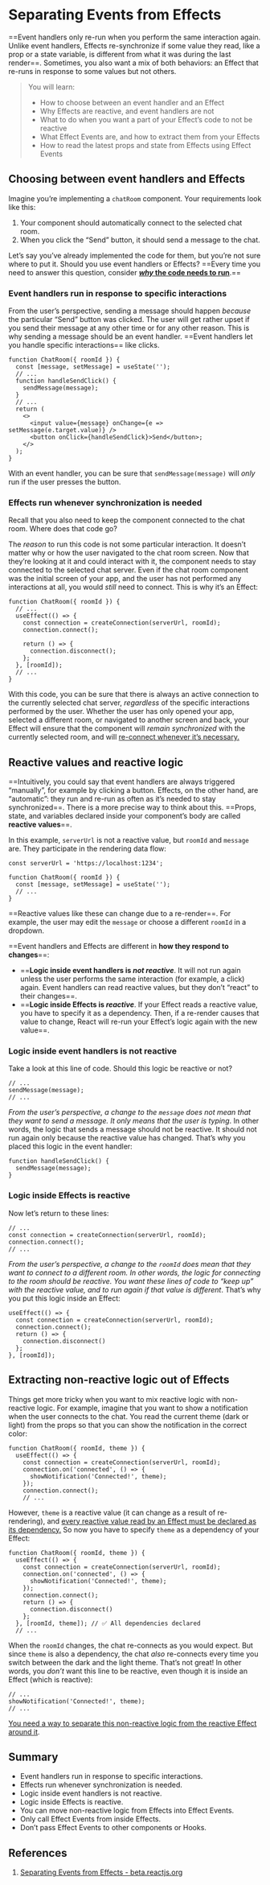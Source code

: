 # Separating Events from Effects

==Event handlers only re-run when you perform the same interaction again. Unlike event handlers, Effects re-synchronize if some value they read, like a prop or a state variable, is different from what it was during the last render==. Sometimes, you also want a mix of both behaviors: an Effect that re-runs in response to some values but not others.

>You will learn:
>
>- How to choose between an event handler and an Effect
>- Why Effects are reactive, and event handlers are not
>- What to do when you want a part of your Effect’s code to not be reactive
>- What Effect Events are, and how to extract them from your Effects
>- How to read the latest props and state from Effects using Effect Events

## Choosing between event handlers and Effects 

Imagine you’re implementing a `chatRoom` component. Your requirements look like this:

1. Your component should automatically connect to the selected chat room.
2. When you click the “Send” button, it should send a message to the chat.

Let’s say you’ve already implemented the code for them, but you’re not sure where to put it. Should you use event handlers or Effects? ==Every time you need to answer this question, consider [**_why_ the code needs to run**](https://beta.reactjs.org/learn/synchronizing-with-effects#what-are-effects-and-how-are-they-different-from-events).==

### Event handlers run in response to specific interactions 

From the user’s perspective, sending a message should happen *because* the particular “Send” button was clicked. The user will get rather upset if you send their message at any other time or for any other reason. This is why sending a message should be an event handler. ==Event handlers let you handle specific interactions== like clicks.

```react
function ChatRoom({ roomId }) {
  const [message, setMessage] = useState('');
  // ...
  function handleSendClick() {
    sendMessage(message);
  }
  // ...
  return (
    <>
      <input value={message} onChange={e => setMessage(e.target.value)} />
      <button onClick={handleSendClick}>Send</button>;
    </>
  );
}
```

With an event handler, you can be sure that `sendMessage(message)` will *only* run if the user presses the button.

### Effects run whenever synchronization is needed 

Recall that you also need to keep the component connected to the chat room. Where does that code go?

The *reason* to run this code is not some particular interaction. It doesn’t matter why or how the user navigated to the chat room screen. Now that they’re looking at it and could interact with it, the component needs to stay connected to the selected chat server. Even if the chat room component was the initial screen of your app, and the user has not performed any interactions at all, you would *still* need to connect. This is why it’s an Effect:

```react
function ChatRoom({ roomId }) {
  // ...
  useEffect(() => {
    const connection = createConnection(serverUrl, roomId);
    connection.connect();

    return () => {
      connection.disconnect();
    };
  }, [roomId]);
  // ...
}
```

With this code, you can be sure that there is always an active connection to the currently selected chat server, *regardless* of the specific interactions performed by the user. Whether the user has only opened your app, selected a different room, or navigated to another screen and back, your Effect will ensure that the component will *remain synchronized* with the currently selected room, and will [re-connect whenever it’s necessary.](https://beta.reactjs.org/learn/lifecycle-of-reactive-effects#why-synchronization-may-need-to-happen-more-than-once)

## Reactive values and reactive logic 

==Intuitively, you could say that event handlers are always triggered “manually”, for example by clicking a button. Effects, on the other hand, are “automatic”: they run and re-run as often as it’s needed to stay synchronized==. There is a more precise way to think about this. ==Props, state, and variables declared inside your component’s body are called **reactive values**==.

In this example, `serverUrl` is not a reactive value, but `roomId` and `message` are. They participate in the rendering data flow:

```react
const serverUrl = 'https://localhost:1234';

function ChatRoom({ roomId }) {
  const [message, setMessage] = useState('');
  // ...
}
```

==Reactive values like these can change due to a re-render==. For example, the user may edit the `message` or choose a different `roomId` in a dropdown.

==Event handlers and Effects are different in **how they respond to changes**==:

- ==**Logic inside event handlers is _not reactive_**. It will not run again unless the user performs the same interaction (for example, a click) again. Event handlers can read reactive values, but they don’t “react” to their changes==.
- ==**Logic inside Effects is _reactive_**. If your Effect reads a reactive value, you have to specify it as a dependency. Then, if a re-render causes that value to change, React will re-run your Effect’s logic again with the new value==.

### Logic inside event handlers is not reactive 

Take a look at this line of code. Should this logic be reactive or not?

```react
// ...
sendMessage(message);
// ...
```

_From the user’s perspective, a change to the `message` does not mean that they want to send a message. It only means that the user is typing_. In other words, the logic that sends a message should not be reactive. It should not run again only because the reactive value has changed. That’s why you placed this logic in the event handler:

```react
function handleSendClick() {
  sendMessage(message);
}
```

### Logic inside Effects is reactive 

Now let’s return to these lines:

```react
// ...
const connection = createConnection(serverUrl, roomId);
connection.connect();
// ...
```

_From the user’s perspective, a change to the `roomId` does mean that they want to connect to a different room. In other words, the logic for connecting to the room should be reactive. You *want* these lines of code to “keep up” with the reactive value, and to run again if that value is different_. That’s why you put this logic inside an Effect:

```react
useEffect(() => {
  const connection = createConnection(serverUrl, roomId);
  connection.connect();
  return () => {
    connection.disconnect()
  };
}, [roomId]);
```

## Extracting non-reactive logic out of Effects 

Things get more tricky when you want to mix reactive logic with non-reactive logic. For example, imagine that you want to show a notification when the user connects to the chat. You read the current theme (dark or light) from the props so that you can show the notification in the correct color:

```react
function ChatRoom({ roomId, theme }) {
  useEffect(() => {
    const connection = createConnection(serverUrl, roomId);
    connection.on('connected', () => {
      showNotification('Connected!', theme);
    });
    connection.connect();
    // ...
```

However, `theme` is a reactive value (it can change as a result of re-rendering), and [every reactive value read by an Effect must be declared as its dependency.](https://beta.reactjs.org/learn/lifecycle-of-reactive-effects#react-verifies-that-you-specified-every-reactive-value-as-a-dependency) So now you have to specify `theme` as a dependency of your Effect:

```react
function ChatRoom({ roomId, theme }) {
  useEffect(() => {
    const connection = createConnection(serverUrl, roomId);
    connection.on('connected', () => {
      showNotification('Connected!', theme);
    });
    connection.connect();
    return () => {
      connection.disconnect()
    };
  }, [roomId, theme]); // ✅ All dependencies declared
  // ...
```

When the `roomId` changes, the chat re-connects as you would expect. But since `theme` is also a dependency, the chat *also* re-connects every time you switch between the dark and the light theme. That’s not great! In other words, you *don’t* want this line to be reactive, even though it is inside an Effect (which is reactive):

```react
// ...
showNotification('Connected!', theme);
// ...
```

[You need a way to separate this non-reactive logic from the reactive Effect around it](https://beta.reactjs.org/learn/separating-events-from-effects#declaring-an-effect-event).

## Summary

- Event handlers run in response to specific interactions.
- Effects run whenever synchronization is needed.
- Logic inside event handlers is not reactive.
- Logic inside Effects is reactive.
- You can move non-reactive logic from Effects into Effect Events.
- Only call Effect Events from inside Effects.
- Don’t pass Effect Events to other components or Hooks.

## References

1. [Separating Events from Effects - beta.reactjs.org](https://beta.reactjs.org/learn/separating-events-from-effects)